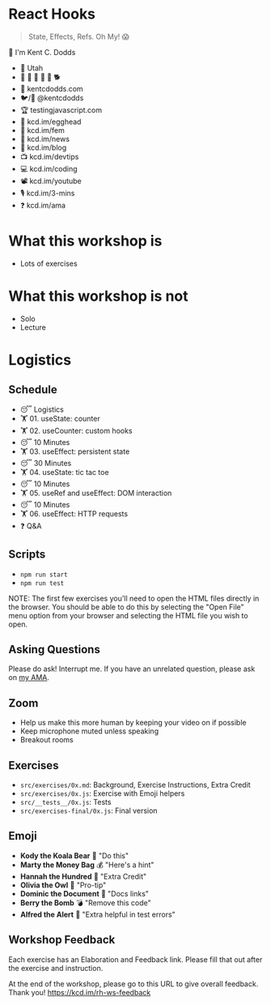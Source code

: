 # React Hooks

> State, Effects, Refs. Oh My! 😱

👋 I'm Kent C. Dodds

- 🏡 Utah
- 👩 👧 👦 👦 👦 🐕
- 🏢 kentcdodds.com
- 🐦/🐙 @kentcdodds
- 🏆 testingjavascript.com
- 🥚 kcd.im/egghead
- 🥋 kcd.im/fem
- 💌 kcd.im/news
- 📝 kcd.im/blog
- 📺 kcd.im/devtips
- 💻 kcd.im/coding
- 📽 kcd.im/youtube
- 🎙 kcd.im/3-mins
- ❓ kcd.im/ama

# What this workshop is

- Lots of exercises

# What this workshop is not

- Solo
- Lecture

# Logistics

## Schedule

- 😴 Logistics
- 🏋 01. useState: counter
- 🏋 02. useCounter: custom hooks
- 😴 10 Minutes
- 🏋 03. useEffect: persistent state
- 😴 30 Minutes
- 🏋 04. useState: tic tac toe
- 😴 10 Minutes
- 🏋 05. useRef and useEffect: DOM interaction
- 😴 10 Minutes
- 🏋 06. useEffect: HTTP requests
- ❓ Q&A

## Scripts

- `npm run start`
- `npm run test`

NOTE: The first few exercises you'll need to open the HTML files directly in the
browser. You should be able to do this by selecting the "Open File" menu option
from your browser and selecting the HTML file you wish to open.

## Asking Questions

Please do ask! Interrupt me. If you have an unrelated question, please ask on
[my AMA](https://kcd.im/ama).

## Zoom

- Help us make this more human by keeping your video on if possible
- Keep microphone muted unless speaking
- Breakout rooms

## Exercises

- `src/exercises/0x.md`: Background, Exercise Instructions, Extra Credit
- `src/exercises/0x.js`: Exercise with Emoji helpers
- `src/__tests__/0x.js`: Tests
- `src/exercises-final/0x.js`: Final version

## Emoji

- **Kody the Koala Bear** 🐨 "Do this"
- **Marty the Money Bag** 💰 "Here's a hint"
- **Hannah the Hundred** 💯 "Extra Credit"
- **Olivia the Owl** 🦉 "Pro-tip"
- **Dominic the Document** 📜 "Docs links"
- **Berry the Bomb** 💣 "Remove this code"
- **Alfred the Alert** 🚨 "Extra helpful in test errors"

## Workshop Feedback

Each exercise has an Elaboration and Feedback link. Please fill that out after
the exercise and instruction.

At the end of the workshop, please go to this URL to give overall feedback.
Thank you! https://kcd.im/rh-ws-feedback
